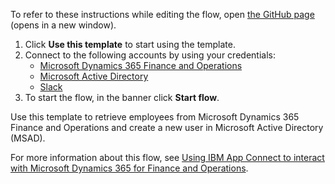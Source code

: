 To refer to these instructions while editing the flow, open [the GitHub page](https://github.com/ot4i/app-connect-templates/blob/main/resources/markdown/Retrieve%20employees%20from%20Microsoft%20Dynamics%20365%20for%20Finance%20and%20Operations%20and%20create%20users%20in%20Microsoft%20Active%20Directory_instructions.md) (opens in a new window).

1. Click **Use this template** to start using the template.
2. Connect to the following accounts by using your credentials:
   - [Microsoft Dynamics 365 Finance and Operations](https://ibm.biz/acmsdynamicsfando) 
   - [Microsoft Active Directory](https://ibm.biz/ach2msad) 
   - [Slack](https://ibm.biz/acwufoo) 
3. To start the flow, in the banner click **Start flow**.

Use this template to retrieve employees from Microsoft Dynamics 365 Finance and Operations and create a new user in Microsoft Active Directory (MSAD).

For more information about this flow, see [Using IBM App Connect to interact with Microsoft Dynamics 365 for Finance and Operations](https://community.ibm.com/community/user/integration/viewdocument/using-ibm-app-connect-to-interact-w-4).
